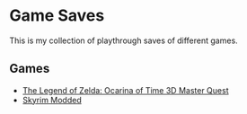 # Game Saves

This is my collection of playthrough saves of different games.

## Games
- [The Legend of Zelda: Ocarina of Time 3D Master Quest](/oot3d/)
- [Skyrim Modded](/skyrim%20modded/)